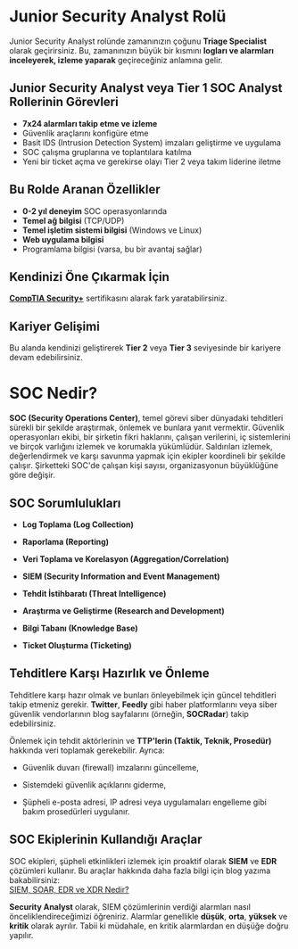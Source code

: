 # Junior Security Analyst Rolü

Junior Security Analyst rolünde zamanınızın çoğunu **Triage Specialist** olarak geçirirsiniz. Bu, zamanınızın büyük bir kısmını **logları ve alarmları inceleyerek, izleme yaparak** geçireceğiniz anlamına gelir.

## Junior Security Analyst veya Tier 1 SOC Analyst Rollerinin Görevleri

- **7x24 alarmları takip etme ve izleme**
- Güvenlik araçlarını konfigüre etme
- Basit IDS (Intrusion Detection System) imzaları geliştirme ve uygulama
- SOC çalışma gruplarına ve toplantılara katılma
- Yeni bir ticket açma ve gerekirse olayı Tier 2 veya takım liderine iletme

## Bu Rolde Aranan Özellikler

- **0-2 yıl deneyim** SOC operasyonlarında
- **Temel ağ bilgisi** (TCP/UDP)
- **Temel işletim sistemi bilgisi** (Windows ve Linux)
- **Web uygulama bilgisi**
- Programlama bilgisi (varsa, bu bir avantaj sağlar)

## Kendinizi Öne Çıkarmak İçin

**[CompTIA Security+](https://www.comptia.org/certifications/security)** sertifikasını alarak fark yaratabilirsiniz.

## Kariyer Gelişimi

Bu alanda kendinizi geliştirerek **Tier 2** veya **Tier 3** seviyesinde bir kariyere devam edebilirsiniz.

# SOC Nedir?

**SOC (Security Operations Center)**, temel görevi siber dünyadaki tehditleri sürekli bir şekilde araştırmak, önlemek ve bunlara yanıt vermektir. Güvenlik operasyonları ekibi, bir şirketin fikri haklarını, çalışan verilerini, iç sistemlerini ve birçok varlığını izlemek ve korumakla yükümlüdür. Saldırıları izlemek, değerlendirmek ve karşı savunma yapmak için ekipler koordineli bir şekilde çalışır. Şirketteki SOC'de çalışan kişi sayısı, organizasyonun büyüklüğüne göre değişir.

## SOC Sorumlulukları

- **Log Toplama (Log Collection)**
    
- **Raporlama (Reporting)**
    
- **Veri Toplama ve Korelasyon (Aggregation/Correlation)**
    
- **SIEM (Security Information and Event Management)**
    
- **Tehdit İstihbaratı (Threat Intelligence)**
    
- **Araştırma ve Geliştirme (Research and Development)**
    
- **Bilgi Tabanı (Knowledge Base)**
    
- **Ticket Oluşturma (Ticketing)**
    

## Tehditlere Karşı Hazırlık ve Önleme

Tehditlere karşı hazır olmak ve bunları önleyebilmek için güncel tehditleri takip etmeniz gerekir. **Twitter**, **Feedly** gibi haber platformlarını veya siber güvenlik vendorlarının blog sayfalarını (örneğin, **SOCRadar**) takip edebilirsiniz.

Önlemek için tehdit aktörlerinin ve **TTP'lerin (Taktik, Teknik, Prosedür)** hakkında veri toplamak gerekebilir. Ayrıca:

- Güvenlik duvarı (firewall) imzalarını güncelleme,
    
- Sistemdeki güvenlik açıklarını giderme,
    
- Şüpheli e-posta adresi, IP adresi veya uygulamaları engelleme gibi bakım prosedürleri uygulanır.
    

## SOC Ekiplerinin Kullandığı Araçlar

SOC ekipleri, şüpheli etkinlikleri izlemek için proaktif olarak **SIEM** ve **EDR** çözümleri kullanır. Bu araçlar hakkında daha fazla bilgi için blog yazıma  bakabilirsiniz:  
[SIEM, SOAR, EDR ve XDR Nedir?](https://medium.com/@demirturk.1998/siem-soar-edr-ve-xdr-nedir-g%C3%BCvenlik-ara%C3%A7lar%C4%B1n%C4%B1-basit%C3%A7e-a%C3%A7%C4%B1kl%C4%B1yoruz-5d944f5c21a6)


**Security Analyst** olarak, SIEM çözümlerinin verdiği alarmları nasıl önceliklendireceğimizi öğreniriz. Alarmlar genellikle **düşük**, **orta**, **yüksek** ve **kritik** olarak ayrılır. Tabii ki müdahale, en kritik alarmlardan en düşüğe doğru yapılır.


